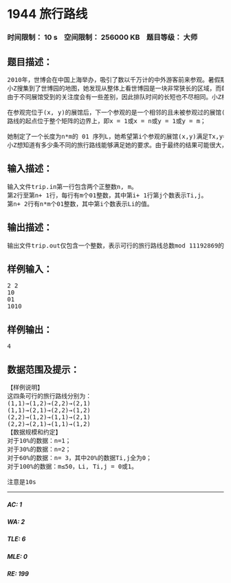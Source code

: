 # 1944 旅行路线   
### 时间限制： 10 s&nbsp;&nbsp;&nbsp;&nbsp;空间限制： 256000 KB&nbsp;&nbsp;&nbsp;&nbsp;题目等级： 大师  
## 题目描述：  

<pre>
2010年，世博会在中国上海举办，吸引了数以千万计的中外游客前来参观。暑假期间小Z也来到了上海世博园， 她对世博园的拥挤早有所闻，对有的展馆甚至要排上好几个小时的队才能进入也做好了充分准备，但为了使得自己的世博之旅更加顺利舒畅，小Z决定在游玩之前先 制定一份详细的旅行路线。
小Z搜集到了世博园的地图，她发现从整体上看世博园是一块非常狭长的区域，而每一个展馆占用了其中一个几乎相同大小的方块。因此可以将整个园区看成一个n × m的矩阵(n≤3)，其中每一个格子为一个主题展馆。
由于不同展馆受到的关注度会有一些差别，因此排队时间的长短也不尽相同。小Z根据统计信息给每一个展馆(x, y)标记了Tx,y = 0或1，如果Tx,y = 1，表示这个展馆非常热门，需要排很长时间的队；如果Tx,y = 0，表示这个展馆相对比较普通，几乎不需要排队即可进入参观。小Z希望能够制定一份合理的路线，使得能交替参观热门馆和普通馆，既不会因为总是参观热门馆 而长时间在排队，也不会因为总是参观普通馆而使得游览过于平淡。同时，小Z办事很讲究效率，她希望在游遍所有展馆的同时，又不会走冤枉路浪费体力。因此她希望旅行路线满足以下几个限制：

在参观完位于(x, y)的展馆后，下一个参观的是一个相邻的且未被参观过的展馆(x', y')，即 |x-x'|+|y-y'|=1；
路线的起点位于整个矩阵的边界上，即x = 1或x = n或y = 1或y = m；

她制定了一个长度为n*m的 01 序列L，她希望第i个参观的展馆(x,y)满足Tx,y=Li。
小Z想知道有多少条不同的旅行路线能够满足她的要求。由于最终的结果可能很大，小Z只想知道可行的旅行路线总数mod 11192869的值。
</pre>
  
  
## 输入描述：  

<pre>
输入文件trip.in第一行包含两个正整数n, m。
第2行至第n+ 1行，每行有m个01整数，其中第i+ 1行第j个数表示Ti,j。
第n+ 2行有n*m个01整数，其中第i个数表示Li的值。
</pre>
  
  
## 输出描述：  

<pre>
输出文件trip.out仅包含一个整数，表示可行的旅行路线总数mod 11192869的值。
</pre>
  
  
## 样例输入：  

<pre>
2 2
10
01
1010
</pre>
  
  
## 样例输出：  

<pre>
4
</pre>
  
  
## 数据范围及提示：  

<pre>
【样例说明】
这四条可行的旅行路线分别为：
(1,1)→(1,2)→(2,2)→(2,1)
(1,1)→(2,1)→(2,2)→(1,2)
(2,2)→(1,2)→(1,1)→(2,1)
(2,2)→(2,1)→(1,1)→(1,2)
【数据规模和约定】
对于10%的数据：n=1；
对于30%的数据：n=2；
对于60%的数据：n= 3，其中20%的数据Ti,j全为0；
对于100%的数据：m≤50，Li, Ti,j = 0或1。
 
注意是10s
</pre>
  
  
***  

##### AC: 1  
##### WA: 2  
##### TLE: 6  
##### MLE: 0  
##### RE: 199  

